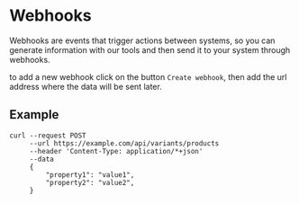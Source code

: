 # Webhooks

Webhooks are events that trigger actions between systems, so you can generate information with our tools and then send it to your system through webhooks.

to add a new webhook click on the button `Create webhook`, then add the url address where the data will be sent later.

## Example

```
curl --request POST
     --url https://example.com/api/variants/products
     --header 'Content-Type: application/*+json'
     --data 
     {
         "property1": "value1",
         "property2": "value2",
     }
```